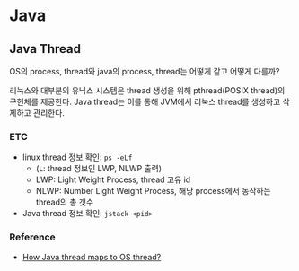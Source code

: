 # Java

## Java Thread

OS의 process, thread와 java의 process, thread는 어떻게 같고 어떻게 다를까?

리눅스와 대부분의 유닉스 시스템은 thread 생성을 위해 pthread(POSIX thread)의 구현체를 제공한다. Java thread는 이를 통해 JVM에서 리눅스 thread를 생성하고 삭제하고 관리한다.

### ETC

- linux thread 정보 확인: `ps -eLf`
  - (`L`: thread 정보인 LWP, NLWP 출력)
  - LWP: Light Weight Process, thread 고유 id
  - NLWP: Number Light Weight Process, 해당 process에서 동작하는 thread의 총 갯수 
- Java thread 정보 확인: `jstack <pid>`

### Reference

- [How Java thread maps to OS thread?](https://medium.com/@unmeshvjoshi/how-java-thread-maps-to-os-thread-e280a9fb2e06)